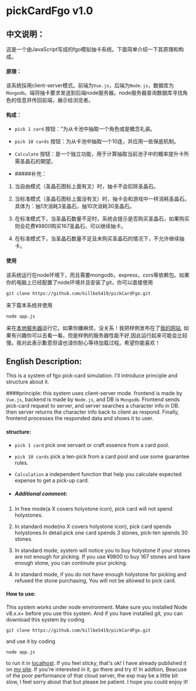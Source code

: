 # pickCardFgo v1.0


## 中文说明：

这是一个由JavaScript写成的fgo模拟抽卡系统。下面简单介绍一下其原理和构成。

#### 原理：

该系统採用client-server模式。前端为`Vue.js`，后端为`Node.js`，数据库为`Mongodb`。端将抽卡要求发送到后端node服务器。node服务器查询数据库寻找角色的信息并传回前端，展示给浏览者。

#### 构成：

- `pick 1 card` 按钮：”为从卡池中抽取一个角色或是概念礼装。

- `pick 10 cards` 按钮：为从卡池中抽取一个10连，并应用一些保底机制。

- `Calculate` 按钮：是一个独立功能，用于计算抽取当前池子中的概率提升卡所需圣晶石的期望。

- #####补充：

1. 当自由模式（圣晶石图标上面有叉）时，抽卡不会扣除圣晶石。

2. 当标准模式（圣晶石图标上面没有叉）时，抽卡会和游戏中一样消耗圣晶石。具体为：抽1次消耗3圣晶石，抽10次消耗30圣晶石。

3. 在标准模式下，当圣晶石数量不足时，系统会提示是否购买圣晶石，如果购买则会花费¥9800购买167圣晶石，可以继续抽卡。

4. 在标准模式下，当圣晶石数量不足且未购买圣晶石的情况下，不允许继续抽卡。

#### 使用
该系统运行在node环境下，而且需要mongodb，express，cors等依赖包。如果你的电脑上已经配置了node环境并且安装了git，你可以直接使用

`git clone https://github.com/killbe5419/pickCardFgo.git` 

来下载本系统并使用

`node app.js`

来在[本地服务器](http://localhost:8080)运行它。如果你嫌麻烦，没关系！我把样例发布在了[我的网站](http://net-labo.icu:8080), 如果有兴趣你可以去看一看。但是样例的服务器性能不好,因此运行起来可能会比较慢。我对此表示歉意但请也请你耐心等待加载过程。希望你能喜欢！


## English Description:
This is a system of fgo pick-card simulation. I'll introduce principle and structure about it.

####principle:
this system uses client-server mode. frontend is made by `Vue.js`, backend is made by `Node.js`, and DB is `Mongodb`. Frontend sends pick-card request to server, and server searches a character info in DB. then server returns the character info back to client as respond. Finally, frontend processes the responded data and shows it to user.

#### structure:

- `pick 1 card`  pick one servant or craft essence from a card pool.

- `pick 10 cards`  pick a ten-pick from a card pool and use some guarantee rules.

- `Calculation`  a independent function that help you calculate expected expense to get a pick-up card.

- ##### Additional comment:

1. In free mode(a X covers holystone icon), pick card will not spend holystones.

2. In standard mode(no X covers holystone icon), pick card spends holystones.In detail:pick one card spends 3 stones, pick-ten spends 30 stones.

3. In standard mode, system will notice you to buy holystone if your stones are not enough for picking. If you use ¥9800 to buy 167 stones and have enough stone, you can continute your picking.

4. In standard mode, if you do not have enough holystone for picking and refused the stone purchasing, You will not be allowed to pick card.

#### How to use:
This system works under node environment. Make sure you installed Node v8.x.x+ before you use this system. And if you have installed git, you can download this system by coding

`git clone https://github.com/killbe5419/pickCardFgo.git`

and use it by coding

`node app.js`

to run it in [localhost](http://localhost:8080). If you feel sticky, that's ok! I have already published it on [my site](http://net-labo.icu:8080). If you're interested in it, go there and try it! In addtion, Beacuse of the poor performance of that cloud server, the exp may be a little bit slow, I feel sorry about that but please be patient. I hope you could enjoy it!
